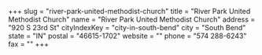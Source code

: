 +++
slug = "river-park-united-methodist-church"
title = "River Park United Methodist Church"
name = "River Park United Methodist Church"
address = "920 S 23rd St"
cityIndexKey = "city-in-south-bend"
city = "South Bend"
state = "IN"
postal = "46615-1702"
website = ""
phone = "574 288-6243"
fax = ""
+++
